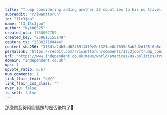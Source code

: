 ```yaml
---
title: "Trump considering adding another 36 countries to his no travel list: report"
subreddit: "r/iwanttorun"
id: "1lc3joo"
name: "t3_1lc3joo"
author: "kyk00525"
created_utc: 1750002709
created_key: "250615155149"
capture_ts: "250927160444"
content_sha256: "3f6d1a2db5ad62469f33f9e2ef321ae0e7639e8ab2d2d195f6b6c1ba6ba0a2a4"
permalink: "https://reddit.com/r/iwanttorun/comments/1lc3joo/trump_considering_adding_another_36_countries_to/"
url: "https://www.independent.co.uk/news/world/americas/us-politics/trump-travel-ban-countries-b2770226.html"
domain: "independent.co.uk"
ups: 1
upvote_ratio: 0.67
num_comments: 1
link_flair_text: "讨论"
link_flair_css_class: ""
over_18: false
is_self: false
---
```


那麼買瓦努阿圖護照的是否後悔了🧐
